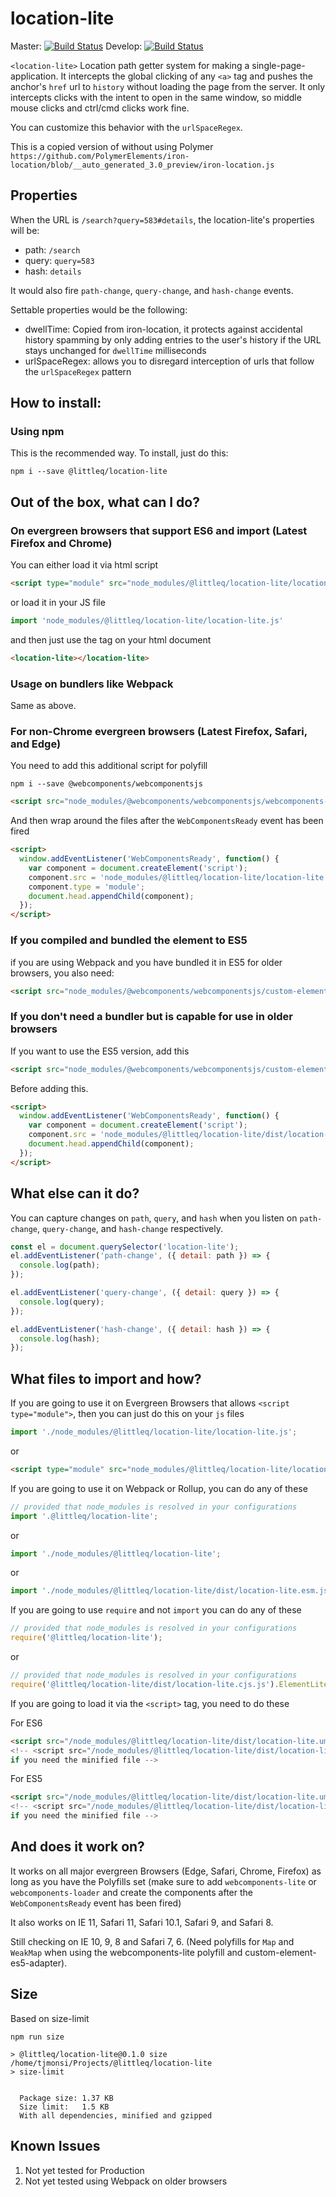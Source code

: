 # location-lite
Master: [![Build Status](https://travis-ci.org/tjmonsi/location-lite.svg?branch=master)](https://travis-ci.org/tjmonsi/location-lite)
Develop: [![Build Status](https://travis-ci.org/tjmonsi/location-lite.svg?branch=develop)](https://travis-ci.org/tjmonsi/location-lite)

`<location-lite>` Location path getter system for making a single-page-application.
It intercepts the global clicking of any `<a>` tag and pushes the anchor's `href` url to `history`
without loading the page from the server. It only intercepts clicks with the intent to
open in the same window, so middle mouse clicks and ctrl/cmd clicks work fine.

You can customize this behavior with the `urlSpaceRegex`.

This is a copied version of without using Polymer `https://github.com/PolymerElements/iron-location/blob/__auto_generated_3.0_preview/iron-location.js`


## Properties

When the URL is `/search?query=583#details`, the location-lite's properties will be:

- path: `/search`
- query: `query=583`
- hash: `details`

It would also fire `path-change`, `query-change`, and `hash-change` events.

Settable properties would be the following:

- dwellTime: Copied from iron-location, it protects against accidental history spamming by only adding entries to the user's history if the URL stays unchanged for `dwellTime` milliseconds
- urlSpaceRegex: allows you to disregard interception of urls that follow the `urlSpaceRegex` pattern


## How to install:

### Using npm
This is the recommended way. To install, just do this:
```
npm i --save @littleq/location-lite
```

## Out of the box, what can I do?

### On evergreen browsers that support ES6 and import (Latest Firefox and Chrome)

You can either load it via html script

```html
<script type="module" src="node_modules/@littleq/location-lite/location-lite.js">
```

or load it in your JS file

```js
import 'node_modules/@littleq/location-lite/location-lite.js'
```

and then just use the tag on your html document

```html
<location-lite></location-lite>
```

### Usage on bundlers like Webpack

Same as above.

### For non-Chrome evergreen browsers (Latest Firefox, Safari, and Edge)

You need to add this additional script for polyfill

```
npm i --save @webcomponents/webcomponentsjs
```

```html
<script src="node_modules/@webcomponents/webcomponentsjs/webcomponents-loader.js">
```

And then wrap around the files after the `WebComponentsReady` event has been fired

```html
<script>
  window.addEventListener('WebComponentsReady', function() {
    var component = document.createElement('script');
    component.src = 'node_modules/@littleq/location-lite/location-lite.js';
    component.type = 'module';
    document.head.appendChild(component);
  });
</script>
```


### If you compiled and bundled the element to ES5

if you are using Webpack and you have bundled it in ES5 for older browsers, you also need:

```html
<script src="node_modules/@webcomponents/webcomponentsjs/custom-elements-es5-adapter.js">
```


### If you don't need a bundler but is capable for use in older browsers

If you want to use the ES5 version, add this

```html
<script src="node_modules/@webcomponents/webcomponentsjs/custom-elements-es5-adapter.js">
```

Before adding this.

```html
<script>
  window.addEventListener('WebComponentsReady', function() {
    var component = document.createElement('script');
    component.src = 'node_modules/@littleq/location-lite/dist/location-lite.umd.es5.js';
    document.head.appendChild(component);
  });
</script>
```

## What else can it do?

You can capture changes on `path`, `query`, and `hash` when you listen on `path-change`, `query-change`, and `hash-change` respectively.

```js
const el = document.querySelector('location-lite');
el.addEventListener('path-change', ({ detail: path }) => {
  console.log(path);
});

el.addEventListener('query-change', ({ detail: query }) => {
  console.log(query);
});

el.addEventListener('hash-change', ({ detail: hash }) => {
  console.log(hash);
});
```

## What files to import and how?

If you are going to use it on Evergreen Browsers that allows `<script type="module">`,
then you can just do this on your `js` files

```js
import './node_modules/@littleq/location-lite/location-lite.js';
```

or

```html
<script type="module" src="node_modules/@littleq/location-lite/location-lite.js">
```

If you are going to use it on Webpack or Rollup, you can do any of these

```js
// provided that node_modules is resolved in your configurations
import '.@littleq/location-lite';
```

or

```js
import './node_modules/@littleq/location-lite';
```

or

```js
import './node_modules/@littleq/location-lite/dist/location-lite.esm.js';
```

If you are going to use `require` and not `import` you can do any of these

```js
// provided that node_modules is resolved in your configurations
require('@littleq/location-lite');
```

or

```js
// provided that node_modules is resolved in your configurations
require('@littleq/location-lite/dist/location-lite.cjs.js').ElementLite;
```

If you are going to load it via the `<script>` tag, you need to do these

For ES6

```html
<script src="/node_modules/@littleq/location-lite/dist/location-lite.umd.js">
<!-- <script src="/node_modules/@littleq/location-lite/dist/location-lite.umd.min.js">
if you need the minified file -->
```

For ES5

```html
<script src="/node_modules/@littleq/location-lite/dist/location-lite.umd.es5.js">
<!-- <script src="/node_modules/@littleq/location-lite/dist/location-lite.umd.es5.min.js">
if you need the minified file -->
```


## And does it work on?

It works on all major evergreen Browsers (Edge, Safari, Chrome, Firefox) as long as you have the Polyfills
set (make sure to add `webcomponents-lite` or `webcomponents-loader` and create the components after the
`WebComponentsReady` event has been fired)

It also works on IE 11, Safari 11, Safari 10.1, Safari 9, and Safari 8.

Still checking on IE 10, 9, 8 and Safari 7, 6. (Need polyfills for `Map` and `WeakMap` when using the webcomponents-lite polyfill and custom-element-es5-adapter).


## Size

Based on size-limit

```
npm run size

> @littleq/location-lite@0.1.0 size /home/tjmonsi/Projects/@littleq/location-lite
> size-limit


  Package size: 1.37 KB
  Size limit:   1.5 KB
  With all dependencies, minified and gzipped
```

## Known Issues

1. Not yet tested for Production
2. Not yet tested using Webpack on older browsers